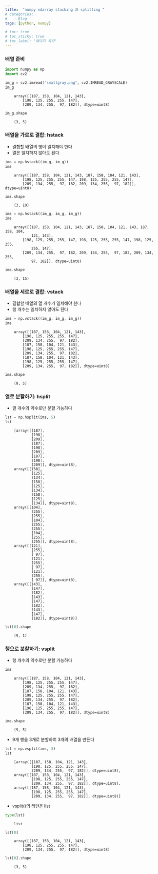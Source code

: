 ```yaml
---
title:  "numpy ndarray stacking 과 splitting "
# categories:
#   - Blog
tags: [python, numpy]

# toc: true
# toc_sticky: true
# toc_label: "페이지 목차"
---
```


### 배열 준비


```python
import numpy as np
import cv2

im_g = cv2.imread("smallgray.png", cv2.IMREAD_GRAYSCALE)
im_g
```




        array([[187, 158, 104, 121, 143],
            [198, 125, 255, 255, 147],
            [209, 134, 255,  97, 182]], dtype=uint8)




```python
im_g.shape
```




        (3, 5)



### 배열을 가로로 결합: hstack
+ 결합할 배열의 행이 일치해야 한다
+ 열은 일치하지 않아도 된다


```python
ims = np.hstack((im_g, im_g))
ims
```




        array([[187, 158, 104, 121, 143, 187, 158, 104, 121, 143],
            [198, 125, 255, 255, 147, 198, 125, 255, 255, 147],
            [209, 134, 255,  97, 182, 209, 134, 255,  97, 182]], dtype=uint8)




```python
ims.shape
```




        (3, 10)




```python
ims = np.hstack((im_g, im_g, im_g))
ims
```




        array([[187, 158, 104, 121, 143, 187, 158, 104, 121, 143, 187, 158, 104,
                121, 143],
            [198, 125, 255, 255, 147, 198, 125, 255, 255, 147, 198, 125, 255,
                255, 147],
            [209, 134, 255,  97, 182, 209, 134, 255,  97, 182, 209, 134, 255,
                97, 182]], dtype=uint8)




```python
ims.shape
```




        (3, 15)



### 배열을 세로로 결합: vstack
+ 결합할 배열의 열 개수가 일치해야 한다
+ 행 개수는 일치하지 않아도 된다


```python
ims = np.vstack((im_g, im_g, im_g))
ims
```




        array([[187, 158, 104, 121, 143],
            [198, 125, 255, 255, 147],
            [209, 134, 255,  97, 182],
            [187, 158, 104, 121, 143],
            [198, 125, 255, 255, 147],
            [209, 134, 255,  97, 182],
            [187, 158, 104, 121, 143],
            [198, 125, 255, 255, 147],
            [209, 134, 255,  97, 182]], dtype=uint8)




```python
ims.shape
```




        (9, 5)



### 열로 분할하기: hsplit
+ 열 개수의 약수로만 분할 가능하다


```python
lst = np.hsplit(ims, 5)
lst
```




        [array([[187],
                [198],
                [209],
                [187],
                [198],
                [209],
                [187],
                [198],
                [209]], dtype=uint8),
        array([[158],
                [125],
                [134],
                [158],
                [125],
                [134],
                [158],
                [125],
                [134]], dtype=uint8),
        array([[104],
                [255],
                [255],
                [104],
                [255],
                [255],
                [104],
                [255],
                [255]], dtype=uint8),
        array([[121],
                [255],
                [ 97],
                [121],
                [255],
                [ 97],
                [121],
                [255],
                [ 97]], dtype=uint8),
        array([[143],
                [147],
                [182],
                [143],
                [147],
                [182],
                [143],
                [147],
                [182]], dtype=uint8)]




```python
lst[0].shape
```




        (9, 1)



### 행으로 분할하기: vsplit
+ 행 개수의 약수로만 분할 가능하다


```python
ims
```




        array([[187, 158, 104, 121, 143],
            [198, 125, 255, 255, 147],
            [209, 134, 255,  97, 182],
            [187, 158, 104, 121, 143],
            [198, 125, 255, 255, 147],
            [209, 134, 255,  97, 182],
            [187, 158, 104, 121, 143],
            [198, 125, 255, 255, 147],
            [209, 134, 255,  97, 182]], dtype=uint8)




```python
ims.shape
```




        (9, 5)



+ 9개 행을 3개로 분할하여 3개의 배열을 만든다


```python
lst = np.vsplit(ims, 3)
lst
```




        [array([[187, 158, 104, 121, 143],
                [198, 125, 255, 255, 147],
                [209, 134, 255,  97, 182]], dtype=uint8),
        array([[187, 158, 104, 121, 143],
                [198, 125, 255, 255, 147],
                [209, 134, 255,  97, 182]], dtype=uint8),
        array([[187, 158, 104, 121, 143],
                [198, 125, 255, 255, 147],
                [209, 134, 255,  97, 182]], dtype=uint8)]



+ vsplit()의 리턴은 list


```python
type(lst)
```




        list




```python
lst[0]
```




        array([[187, 158, 104, 121, 143],
            [198, 125, 255, 255, 147],
            [209, 134, 255,  97, 182]], dtype=uint8)




```python
lst[0].shape
```




        (3, 5)


